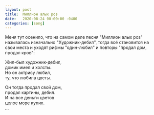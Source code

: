 ```yaml
---
layout: post
title:  Миллион алых роз
date:   2020-08-24 00:00:00 -0400
categories: [song]
---
```


Меня тут осенило, что на самом деле песня "Миллион алых роз" называлась изначально "Художник-дебил", тогда всё становится на свои места и уходят рифмы "один-любил" и повторы "продал дом, продал кров":

Жил-был художник-дебил,<br>
домик имел и холсты.<br>
Но он актрису любил,<br>
ту, что любила цветы.<br>

Он тогда продал свой дом,<br>
продал картины, дебил.<br>
И на все деньги цветов<br>
целое море купил.<br>
...
